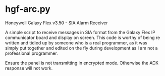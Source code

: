 # hgf-arc.py
Honeywell Galaxy Flex v3.50  - SIA Alarm Receiver 

A simple script to receive messages in SIA format from the Galaxy Flex IP communicator board and display on screen.  This code is worthy of being re written and tidied up by someone who is a real programmer, as it was simply put together and edited on the fly during development as I am not a professional programmer.

Ensure the panel is not transmitting in encrypted mode.  Otherwise the ACK response will not work.
